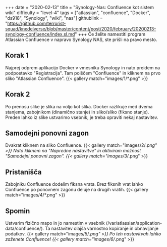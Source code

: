 +++
date = "2020-02-13"
title = "Synology-Nas: Confluence kot sistem wiki"
difficulty = "level-4"
tags = ["atlassian", "confluence", "Docker", "ds918", "Synology", "wiki", "nas"]
githublink = "https://github.com/terrorist-squad/knedelverse/blob/master/content/post/2020/february/20200213-synology-confluence/index.sl.md"
+++
Če želite namestiti program Atlassian Confluence v napravo Synology NAS, ste prišli na pravo mesto.
## Korak 1
Najprej odprem aplikacijo Docker v vmesniku Synology in nato preidem na podpostavko "Registracija". Tam poiščem "Confluence" in kliknem na prvo sliko "Atlassian Confluence".
{{< gallery match="images/1/*.png" >}}

## Korak 2
Po prenosu slike je slika na voljo kot slika. Docker razlikuje med dvema stanjema, zabojnikom (dinamično stanje) in sliko/sliko (fiksno stanje). Preden lahko iz slike ustvarimo vsebnik, je treba opraviti nekaj nastavitev.
## Samodejni ponovni zagon
Dvakrat kliknem na sliko Confluence.
{{< gallery match="images/2/*.png" >}}
Nato kliknem na "Napredne nastavitve" in aktiviram možnost "Samodejni ponovni zagon".
{{< gallery match="images/3/*.png" >}}

## Pristanišča
Zabojniku Confluence dodelim fiksna vrata. Brez fiksnih vrat lahko Confluence po ponovnem zagonu deluje na drugih vratih.
{{< gallery match="images/4/*.png" >}}

## Spomin
Ustvarim fizično mapo in jo namestim v vsebnik (/var/atlassian/application-data/confluence/). Ta nastavitev olajša varnostno kopiranje in obnavljanje podatkov.
{{< gallery match="images/5/*.png" >}}
Po teh nastavitvah lahko zaženete Confluence!
{{< gallery match="images/6/*.png" >}}
